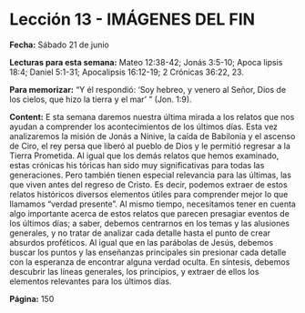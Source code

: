 # Lección 13 - IMÁGENES DEL FIN

**Fecha:** Sábado 21 de junio

**Lecturas para esta semana:** Mateo 12:38-42; Jonás 3:5-10; Apoca­
lipsis 18:4; Daniel 5:1-31; Apocalipsis 16:12-19; 2 Crónicas 36:22, 23.

**Para memorizar:** “Y él respondió: ‘Soy hebreo, y venero al Señor, Dios de los cielos, que hizo la tierra
y el mar’ ” (Jon. 1:9).



**Content:** 
E
sta semana daremos nuestra última mirada a los relatos que nos ayudan a
comprender los acontecimientos de los últimos días. Esta vez analizaremos
la misión de Jonás a Nínive, la caída de Babilonia y el ascenso de Ciro, el rey
persa que liberó al pueblo de Dios y le permitió regresar a la Tierra Prometida.
Al igual que los demás relatos que hemos examinado, estas crónicas his­
tóricas han sido muy significativas para todas las generaciones. Pero también
tienen especial relevancia para las últimas, las que viven antes del regreso de
Cristo. Es decir, podemos extraer de estos relatos históricos diversos elementos
útiles para comprender mejor lo que llamamos “verdad presente”.
Al mismo tiempo, necesitamos tener en cuenta algo importante acerca de
estos relatos que parecen presagiar eventos de los últimos días; a saber, debemos
centrarnos en los temas y las alusiones generales, y no tratar de analizar cada
detalle hasta el punto de crear absurdos proféticos. Al igual que en las parábolas
de Jesús, debemos buscar los puntos y las enseñanzas principales sin presionar
cada detalle con la esperanza de encontrar alguna verdad oculta. En síntesis,
debemos descubrir las líneas generales, los principios, y extraer de ellos los
elementos relevantes para los últimos días.

**Página:** 150